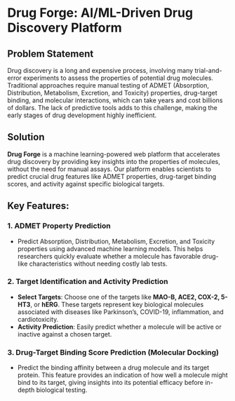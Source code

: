 # Drug Forge: AI/ML-Driven Drug Discovery Platform

## Problem Statement
Drug discovery is a long and expensive process, involving many trial-and-error experiments to assess the properties of potential drug molecules. Traditional approaches require manual testing of ADMET (Absorption, Distribution, Metabolism, Excretion, and Toxicity) properties, drug-target binding, and molecular interactions, which can take years and cost billions of dollars. The lack of predictive tools adds to this challenge, making the early stages of drug development highly inefficient.

## Solution
**Drug Forge** is a machine learning-powered web platform that accelerates drug discovery by providing key insights into the properties of molecules, without the need for manual assays. Our platform enables scientists to predict crucial drug features like ADMET properties, drug-target binding scores, and activity against specific biological targets.

## Key Features:
### 1. **ADMET Property Prediction**
   - Predict Absorption, Distribution, Metabolism, Excretion, and Toxicity properties using advanced machine learning models. This helps researchers quickly evaluate whether a molecule has favorable drug-like characteristics without needing costly lab tests.

### 2. **Target Identification and Activity Prediction**
   - **Select Targets**: Choose one of the targets like **MAO-B, ACE2, COX-2, 5-HT3**, or **hERG**. These targets represent key biological molecules associated with diseases like Parkinson’s, COVID-19, inflammation, and cardiotoxicity.
   - **Activity Prediction**: Easily predict whether a molecule will be active or inactive against a chosen target.

### 3. **Drug-Target Binding Score Prediction (Molecular Docking)**
   - Predict the binding affinity between a drug molecule and its target protein. This feature provides an indication of how well a molecule might bind to its target, giving insights into its potential efficacy before in-depth biological testing.

